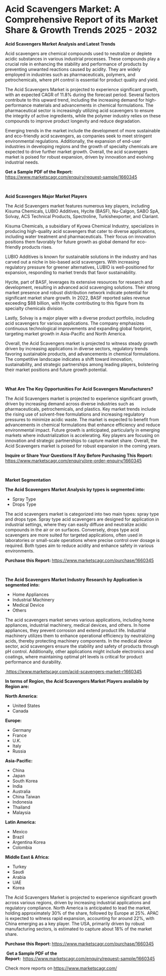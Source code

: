 <p><h1>Acid Scavengers Market: A Comprehensive Report of its Market Share & Growth Trends 2025 - 2032</h1></p><p><strong>Acid Scavengers Market Analysis and Latest Trends</strong></p>
<p><p>Acid scavengers are chemical compounds used to neutralize or deplete acidic substances in various industrial processes. These compounds play a crucial role in enhancing the stability and performance of products by preventing unwanted reactions caused by acidity. They are widely employed in industries such as pharmaceuticals, polymers, and petrochemicals, where pH control is essential for product quality and yield.</p><p>The Acid Scavengers Market is projected to experience significant growth, with an expected CAGR of 11.8% during the forecast period. Several factors contribute to this upward trend, including the increasing demand for high-performance materials and advancements in chemical formulations. The pharmaceutical sector is increasingly utilizing acid scavengers to ensure the integrity of active ingredients, while the polymer industry relies on these compounds to improve product longevity and reduce degradation.</p><p>Emerging trends in the market include the development of more sustainable and eco-friendly acid scavengers, as companies seek to meet stringent environmental regulations. Additionally, the expansion of end-user industries in developing regions and the growth of specialty chemicals are expected to drive further market growth. Overall, the acid scavengers market is poised for robust expansion, driven by innovation and evolving industrial needs.</p></p>
<p><strong>Get a Sample PDF of the Report:&nbsp;</strong> <a href="https://www.marketscagr.com/enquiry/request-sample/1660345?utm_campaign=2014&utm_medium=2&utm_source=Github&utm_content=ia&utm_term=30012025&utm_id=acid-scavengers">https://www.marketscagr.com/enquiry/request-sample/1660345</a></p>
<p>&nbsp;</p>
<p><strong>Acid Scavengers Major Market Players</strong></p>
<p><p>The Acid Scavengers market features numerous key players, including Kisuma Chemicals, LUBIO Additives, Hycite (BASF), Nu-Calgon, SABO SpA, Solvay, ACS Technical Products, Spectroline, Turkishexporter, and Clariant. </p><p>Kisuma Chemicals, a subsidiary of Kyowa Chemical Industry, specializes in producing high-quality acid scavengers that cater to diverse applications, including water treatment and pharmaceuticals. Their focus on innovation positions them favorably for future growth as global demand for eco-friendly products rises. </p><p>LUBIO Additives is known for sustainable solutions in the industry and has carved out a niche in bio-based acid scavengers. With increasing regulatory pressure for greener alternatives, LUBIO is well-positioned for expansion, responding to market trends that favor sustainability. </p><p>Hycite, part of BASF, leverages its extensive resources for research and development, resulting in advanced acid scavenging solutions. Their strong market presence and robust distribution network indicate potential for significant market share growth. In 2022, BASF reported sales revenue exceeding $88 billion, with Hycite contributing to this figure from its specialty chemicals division.</p><p>Lastly, Solvay is a major player with a diverse product portfolio, including acid scavengers for various applications. The company emphasizes continuous technological improvements and expanding global footprint, targeting market growth in Asia-Pacific and North America.</p><p>Overall, the Acid Scavengers market is projected to witness steady growth driven by increasing applications in diverse sectors, regulatory trends favoring sustainable products, and advancements in chemical formulations. The competitive landscape indicates a shift toward innovation, sustainability, and strategic partnerships among leading players, bolstering their market positions and future growth potential.</p></p>
<p>&nbsp;</p>
<p><strong>What Are The Key Opportunities For Acid Scavengers Manufacturers?</strong></p>
<p><p>The Acid Scavengers market is projected to experience significant growth, driven by increasing demand across diverse industries such as pharmaceuticals, petrochemicals, and plastics. Key market trends include the rising use of solvent-free formulations and increasing regulatory pressures to minimize acidic waste. The market is expected to benefit from advancements in chemical formulations that enhance efficiency and reduce environmental impact. Future growth is anticipated, particularly in emerging markets where industrialization is accelerating. Key players are focusing on innovation and strategic partnerships to capture market share. Overall, the Acid Scavengers market is poised for robust expansion in the coming years.</p></p>
<p><strong>Inquire or Share Your Questions If Any Before Purchasing This Report:</strong> <a href="https://www.marketscagr.com/enquiry/pre-order-enquiry/1660345?utm_campaign=2014&utm_medium=2&utm_source=Github&utm_content=ia&utm_term=30012025&utm_id=acid-scavengers">https://www.marketscagr.com/enquiry/pre-order-enquiry/1660345</a></p>
<p>&nbsp;</p>
<p><strong>Market Segmentation</strong></p>
<p><strong>The Acid Scavengers Market Analysis by types is segmented into:</strong></p>
<p><ul><li>Spray Type</li><li>Drops Type</li></ul></p>
<p><p>The acid scavengers market is categorized into two main types: spray type and drops type. Spray type acid scavengers are designed for application in industrial settings, where they can easily diffuse and neutralize acidic compounds in the air or on surfaces. Conversely, drops type acid scavengers are more suited for targeted applications, often used in laboratories or small-scale operations where precise control over dosage is required. Both types aim to reduce acidity and enhance safety in various environments.</p></p>
<p><strong>Purchase this Report:&nbsp;</strong><a href="https://www.marketscagr.com/purchase/1660345?utm_campaign=2014&utm_medium=2&utm_source=Github&utm_content=ia&utm_term=30012025&utm_id=acid-scavengers">https://www.marketscagr.com/purchase/1660345</a></p>
<p>&nbsp;</p>
<p><strong>The Acid Scavengers Market Industry Research by Application is segmented into:</strong></p>
<p><ul><li>Home Appliances</li><li>Industrial Machinery</li><li>Medical Device</li><li>Others</li></ul></p>
<p><p>The acid scavengers market serves various applications, including home appliances, industrial machinery, medical devices, and others. In home appliances, they prevent corrosion and extend product life. Industrial machinery utilizes them to enhance operational efficiency by neutralizing acids, thereby protecting machinery components. In the medical device sector, acid scavengers ensure the stability and safety of products through pH control. Additionally, other applications might include electronics and coatings, where maintaining optimal pH levels is critical for product performance and durability.</p></p>
<p><a href="https://www.marketscagr.com/acid-scavengers-market-r1660345?utm_campaign=2014&utm_medium=2&utm_source=Github&utm_content=ia&utm_term=30012025&utm_id=acid-scavengers">&nbsp;https://www.marketscagr.com/acid-scavengers-market-r1660345</a></p>
<p><strong>In terms of Region, the Acid Scavengers Market Players available by Region are:</strong></p>
<p>
    <p> <strong> North America: </strong>
        <ul>
            <li>United States</li>
            <li>Canada</li>
        </ul>
        </p> 
    <p> <strong> Europe: </strong>
        <ul>
            <li>Germany</li>
            <li>France</li>
            <li>U.K.</li>
            <li>Italy</li>
            <li>Russia</li>
        </ul>
        </p> 
    <p> <strong> Asia-Pacific: </strong>
        <ul>
            <li>China</li>
            <li>Japan</li>
            <li>South Korea</li>
            <li>India</li>
            <li>Australia</li>
            <li>China Taiwan</li>
            <li>Indonesia</li>
            <li>Thailand</li>
            <li>Malaysia</li>
        </ul>
        </p> 
    <p> <strong> Latin America: </strong>
        <ul>
            <li>Mexico</li>
            <li>Brazil</li>
            <li>Argentina Korea</li>
            <li>Colombia</li>
        </ul>
        </p> 
    <p> <strong> Middle East & Africa: </strong>
        <ul>
            <li>Turkey</li>
            <li>Saudi</li>
            <li>Arabia</li>
            <li>UAE</li>
            <li>Korea</li>
        </ul>
    </p>
    </p>
<p><p>The Acid Scavengers Market is projected to experience significant growth across various regions, driven by increasing industrial applications and regulatory compliance. North America is anticipated to lead the market, holding approximately 30% of the share, followed by Europe at 25%. APAC is expected to witness rapid expansion, accounting for around 22%, with China emerging as a key player. The USA, primarily driven by robust manufacturing sectors, is estimated to capture about 18% of the market share.</p></p>
<p><strong>Purchase this Report: </strong><a href="https://www.marketscagr.com/purchase/1660345?utm_campaign=2014&utm_medium=2&utm_source=Github&utm_content=ia&utm_term=30012025&utm_id=acid-scavengers">https://www.marketscagr.com/purchase/1660345</a></p>
<p>&nbsp;<strong>Get a Sample PDF of the Report:&nbsp;&nbsp;</strong><a href="https://www.marketscagr.com/enquiry/request-sample/1660345?utm_campaign=2014&utm_medium=2&utm_source=Github&utm_content=ia&utm_term=30012025&utm_id=acid-scavengers">https://www.marketscagr.com/enquiry/request-sample/1660345</a></p>
<p><strong></strong></p>
<p>Check more reports on <a href="https://www.marketscagr.com/?utm_campaign=2014&utm_medium=2&utm_source=Github&utm_content=ia&utm_term=30012025&utm_id=acid-scavengers">https://www.marketscagr.com/</a></p>